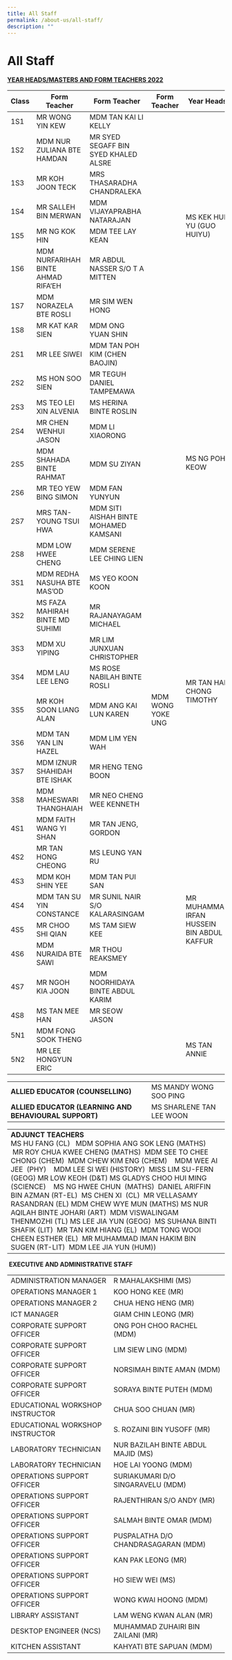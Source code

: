 ```yaml
---
title: All Staff
permalink: /about-us/all-staff/
description: ""
---
```

# All Staff

<b><u>YEAR HEADS/MASTERS AND FORM TEACHERS 2022</u></b>

<table>
<thead>
  <tr>
    <th>Class</th>
    <th>Form Teacher</th>
    <th>Form Teacher </th>
    <th>Form Teacher </th>
    <th>Year Heads</th>
  </tr>
</thead>
<tbody>
  <tr>
    <td>1S1</td>
    <td>MR WONG YIN KEW</td>
    <td>MDM TAN KAI LI KELLY</td>
    <td></td>
    <td rowspan="8">MS KEK HUI YU (GUO HUIYU)</td>
  </tr>
  <tr>
    <td>1S2</td>
    <td>MDM NUR ZULIANA BTE HAMDAN</td>
    <td>MR SYED SEGAFF BIN SYED KHALED ALSRE</td>
    <td></td>
  </tr>
  <tr>
    <td>1S3</td>
    <td>MR KOH JOON TECK</td>
    <td>MRS THASARADHA CHANDRALEKA</td>
    <td></td>
  </tr>
  <tr>
    <td>1S4</td>
    <td>MR SALLEH BIN MERWAN</td>
    <td>MDM VIJAYAPRABHA NATARAJAN</td>
    <td></td>
  </tr>
  <tr>
    <td>1S5</td>
    <td>MR NG KOK HIN</td>
    <td>MDM TEE LAY KEAN</td>
    <td></td>
  </tr>
  <tr>
    <td>1S6</td>
    <td>MDM NURFARIHAH BINTE AHMAD RIFA’EH</td>
    <td>MR ABDUL NASSER S/O T A MITTEN</td>
    <td></td>
  </tr>
  <tr>
    <td>1S7</td>
    <td>MDM NORAZELA BTE ROSLI</td>
    <td>MR SIM WEN HONG</td>
    <td></td>
  </tr>
  <tr>
    <td>1S8</td>
    <td>MR KAT KAR SIEN</td>
    <td>MDM ONG YUAN SHIN</td>
    <td></td>
  </tr>
  <tr>
    <td>2S1</td>
    <td>MR LEE SIWEI</td>
    <td>MDM TAN POH KIM (CHEN BAOJIN)</td>
    <td></td>
    <td rowspan="8"> <br><br>MS NG POH KEOW</td>
  </tr>
  <tr>
    <td>2S2</td>
    <td>MS HON SOO SIEN</td>
    <td>MR TEGUH DANIEL TAMPEMAWA</td>
    <td></td>
  </tr>
  <tr>
    <td>2S3</td>
    <td>MS TEO LEI XIN ALVENIA</td>
    <td>MS HERINA BINTE ROSLIN</td>
    <td></td>
  </tr>
  <tr>
    <td>2S4</td>
    <td>MR CHEN WENHUI JASON</td>
    <td>MDM LI XIAORONG</td>
    <td></td>
  </tr>
  <tr>
    <td>2S5</td>
    <td>MDM SHAHADA BINTE RAHMAT</td>
    <td>MDM SU ZIYAN</td>
    <td></td>
  </tr>
  <tr>
    <td>2S6</td>
    <td>MR TEO YEW BING SIMON</td>
    <td>MDM FAN YUNYUN</td>
    <td></td>
  </tr>
  <tr>
    <td>2S7</td>
    <td>MRS TAN-YOUNG TSUI HWA</td>
    <td>MDM SITI AISHAH BINTE MOHAMED KAMSANI</td>
    <td></td>
  </tr>
  <tr>
    <td>2S8</td>
    <td>MDM LOW HWEE CHENG</td>
    <td>MDM SERENE  LEE CHING LIEN</td>
    <td></td>
  </tr>
  <tr>
    <td>3S1</td>
    <td>MDM REDHA NASUHA BTE MAS’OD</td>
    <td>MS YEO KOON KOON</td>
    <td></td>
    <td rowspan="8">MR TAN HAN CHONG TIMOTHY</td>
  </tr>
  <tr>
    <td>3S2</td>
    <td>MS FAZA MAHIRAH BINTE MD SUHIMI</td>
    <td>MR RAJANAYAGAM MICHAEL</td>
    <td></td>
  </tr>
  <tr>
    <td>3S3</td>
    <td>MDM XU YIPING</td>
    <td>MR LIM JUNXUAN CHRISTOPHER</td>
    <td></td>
  </tr>
  <tr>
    <td>3S4</td>
    <td>MDM LAU LEE LENG</td>
    <td>MS ROSE NABILAH BINTE ROSLI</td>
    <td></td>
  </tr>
  <tr>
    <td>3S5</td>
    <td>MR KOH SOON LIANG ALAN</td>
    <td>MDM ANG KAI LUN KAREN</td>
    <td>MDM WONG YOKE UNG</td>
  </tr>
  <tr>
    <td>3S6</td>
    <td>MDM TAN YAN LIN HAZEL</td>
    <td>MDM LIM YEN WAH</td>
    <td></td>
  </tr>
  <tr>
    <td>3S7</td>
    <td>MDM IZNUR SHAHIDAH BTE ISHAK</td>
    <td>MR HENG TENG BOON</td>
    <td></td>
  </tr>
  <tr>
    <td>3S8</td>
    <td>MDM MAHESWARI THANGHAIAH</td>
    <td>MR NEO CHENG WEE KENNETH</td>
    <td></td>
  </tr>
  <tr>
    <td>4S1</td>
    <td>MDM FAITH WANG YI SHAN</td>
    <td>MR TAN JENG, GORDON</td>
    <td></td>
    <td rowspan="8">MR MUHAMMAD IRFAN HUSSEIN BIN ABDUL KAFFUR<br> </td>
  </tr>
  <tr>
    <td>4S2</td>
    <td>MR TAN HONG CHEONG</td>
    <td>MS LEUNG YAN RU</td>
    <td></td>
  </tr>
  <tr>
    <td>4S3</td>
    <td>MDM KOH SHIN YEE</td>
    <td>MDM TAN PUI SAN</td>
    <td></td>
  </tr>
  <tr>
    <td>4S4</td>
    <td>MDM TAN SU YIN CONSTANCE</td>
    <td>MR SUNIL NAIR S/O KALARASINGAM</td>
    <td></td>
  </tr>
  <tr>
    <td>4S5</td>
    <td>MR CHOO SHI QIAN</td>
    <td>MS TAM SIEW KEE</td>
    <td></td>
  </tr>
  <tr>
    <td>4S6</td>
    <td>MDM NURAIDA BTE SAWI</td>
    <td>MR THOU REAKSMEY</td>
    <td></td>
  </tr>
  <tr>
    <td>4S7</td>
    <td>MR NGOH KIA JOON</td>
    <td>MDM NOORHIDAYA BINTE ABDUL KARIM</td>
    <td></td>
  </tr>
  <tr>
    <td>4S8</td>
    <td>MS TAN MEE HAN</td>
    <td>MR SEOW JASON</td>
    <td></td>
  </tr>
  <tr>
    <td>5N1</td>
    <td>MDM FONG SOOK THENG</td>
    <td></td>
    <td></td>
    <td rowspan="2">MS TAN ANNIE</td>
  </tr>
  <tr>
    <td>5N2</td>
    <td>MR LEE HONGYUN ERIC</td>
    <td></td>
    <td></td>
  </tr>
</tbody>
</table>

|                                                    |                          |
|----------------------------------------------------|--------------------------|
| **ALLIED EDUCATOR (COUNSELLING)**                      | MS MANDY WONG SOO PING   |
| **ALLIED EDUCATOR (LEARNING AND BEHAVIOURAL SUPPORT)** | MS SHARLENE TAN LEE WOON |


|   |
|---|
|  **ADJUNCT TEACHERS** <br>MS HU FANG (CL)   MDM SOPHIA ANG SOK LENG (MATHS)   MR ROY CHUA KWEE CHENG (MATHS)  MDM SEE TO CHEE CHONG (CHEM)  MDM CHEW KIM ENG (CHEM)    MDM WEE AI JEE  (PHY)    MDM LEE SI WEI (HISTORY)  MISS LIM SU-FERN (GEOG) MR LOW KEOH (D&T) MS GLADYS CHOO HUI MING (SCIENCE)    MS NG HWEE CHUN  (MATHS)  DANIEL ARIFFIN BIN AZMAN (RT-EL)  MS CHEN XI  (CL)  MR VELLASAMY RASANDRAN (EL) MDM CHEW WYE MUN (MATHS) MS NUR AQILAH BINTE JOHARI (ART)  MDM VISWALINGAM THENMOZHI (TL) MS LEE JIA YUN (GEOG)  MS SUHANA BINTI SHAFIK (LIT)  MR TAN KIM HIANG (EL)  MDM TONG WOOI CHEEN ESTHER (EL)  MR MUHAMMAD IMAN HAKIM BIN SUGEN (RT-LIT)  MDM LEE JIA YUN (HUM)) |


 **EXECUTIVE AND ADMINISTRATIVE STAFF**
 
|  |  |
|---|---|
| ADMINISTRATION MANAGER | R MAHALAKSHIMI (MS) |
| OPERATIONS MANAGER 1 | KOO HONG KEE (MR) |
| OPERATIONS MANAGER 2 | CHUA HENG HENG (MR) |
|  ICT MANAGER | GIAM CHIN LEONG (MR) |
| CORPORATE SUPPORT OFFICER | ONG POH CHOO RACHEL (MDM) |
| CORPORATE SUPPORT OFFICER | LIM SIEW LING (MDM) |
| CORPORATE SUPPORT OFFICER | NORSIMAH BINTE AMAN (MDM) |
| CORPORATE SUPPORT OFFICER | SORAYA BINTE PUTEH (MDM) |
| EDUCATIONAL WORKSHOP INSTRUCTOR | CHUA SOO CHUAN (MR) |
| EDUCATIONAL WORKSHOP INSTRUCTOR | S. ROZAINI BIN YUSOFF (MR) |
| LABORATORY TECHNICIAN | NUR BAZILAH BINTE ABDUL MAJID (MS) |
| LABORATORY TECHNICIAN | HOE LAI YOONG (MDM) |
| OPERATIONS SUPPORT OFFICER | SURIAKUMARI D/O SINGARAVELU (MDM) |
| OPERATIONS SUPPORT OFFICER | RAJENTHIRAN S/O ANDY (MR) |
| OPERATIONS SUPPORT OFFICER | SALMAH BINTE OMAR (MDM) |
| OPERATIONS SUPPORT OFFICER | PUSPALATHA D/O CHANDRASAGARAN (MDM) |
| OPERATIONS SUPPORT OFFICER | KAN PAK LEONG (MR) |
| OPERATIONS SUPPORT OFFICER | HO SIEW WEI (MS) |
| OPERATIONS SUPPORT OFFICER | WONG KWAI HOONG (MDM) |
| LIBRARY ASSISTANT | LAM WENG KWAN ALAN (MR) |
| DESKTOP ENGINEER (NCS) | MUHAMMAD ZUHAIRI BIN ZAILANI (MR) |
| KITCHEN ASSISTANT | KAHYATI BTE SAPUAN (MDM) |